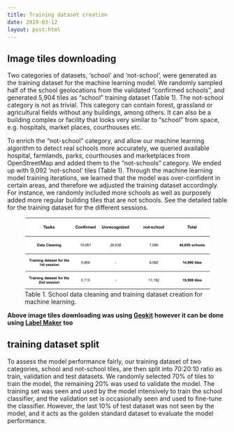 ```yaml
---
title: Training dataset creation
date: 2019-03-12
layout: post.html
---
```


## Image tiles downloading

Two categories of datasets, ‘school’ and ‘not-school’, were generated as the training dataset for the machine learning model. We randomly sampled half of the school geolocations from the validated “confirmed schools”, and generated 5,904 tiles as “school” training dataset (Table 1). The not-school category is not as trivial. This category can contain forest, grassland or agricultural fields without any buildings, among others. It can also be a building complex or facility that looks very similar to “school” from space, e.g. hospitals, market places, courthouses etc.

To enrich the “not-school” category, and allow our machine learning algorithm to detect real schools more accurately, we queried available hospital, farmlands, parks, courthouses and marketplaces from OpenStreetMap and added them to the “not-schools” category. We ended up with  9,092 ‘not-school’ tiles (Table 1). Through the machine learning model training iterations, we learned that the model was over-confident in certain areas, and therefore we adjusted the training dataset accordingly. For instance, we randomly included more schools as well as purposely added more regular building tiles that are not schools. See the detailed table for the training dataset for the different sessions.

<figure class="align-center">
	<img src="/assets/graphics/content/methodology/schools_table_1.png" alt="Put unmapped schools on the map with machine learning" />
	<figcaption> Table 1. School data cleaning and training dataset creation for machine learning.</figcaption>
</figure>

**Above image tiles downloading was using [Geokit](https://github.com/developmentseed/geokit) however it can be done using [Label Maker](https://github.com/developmentseed/label-maker) too**

## training dataset split

To assess the model performance fairly, our training dataset of two categories, school and not-school tiles, are then split into 70:20:10 ratio as train, validation and test datasets. We randomly selected 70% of tiles to train the model, the remaining 20% was used to validate the model. The training set was seen and used by the model intensively to train the school classifier, and the validation set is occasionally seen and used to fine-tune the classifier. However, the last 10% of test dataset was not seen by the model, and it acts as the golden standard dataset to evaluate the model performance.
